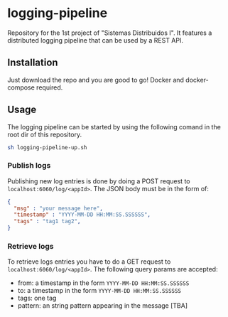 # logging-pipeline

Repository for the 1st project of "Sistemas Distribuidos I". It features a distributed logging pipeline that can be used by a REST API.

## Installation

Just download the repo and you are good to go! Docker and docker-compose required.

## Usage

The logging pipeline can be started by using the following comand in the root dir of this repository.

``` bash
sh logging-pipeline-up.sh
```

### Publish logs

Publishing new log entries is done by doing a POST request to ``localhost:6060/log/<appId>``. The JSON body must be in the form of:
  
```json
{
  "msg" : "your message here",
  "timestamp" : "YYYY-MM-DD HH:MM:SS.SSSSSS",
  "tags" : "tag1 tag2",
}
```

### Retrieve logs

To retrieve logs entries you have to do a GET request to ``localhost:6060/log/<appId>``. The following query params are accepted:
 
* from: a timestamp in the form ``YYYY-MM-DD HH:MM:SS.SSSSSS``
* to: a timestamp in the form ``YYYY-MM-DD HH:MM:SS.SSSSSS``
* tags: one tag
* pattern: an string pattern appearing in the message [TBA]
